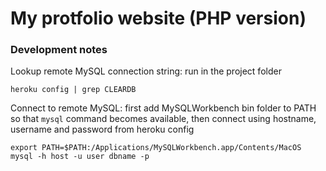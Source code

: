 # My protfolio website (PHP version)

### Development notes 

Lookup remote MySQL connection string: run in the project folder

    heroku config | grep CLEARDB

Connect to remote MySQL: first add MySQLWorkbench bin folder to PATH so that `mysql` command becomes available, then connect using hostname, username and password from heroku config

    export PATH=$PATH:/Applications/MySQLWorkbench.app/Contents/MacOS
    mysql -h host -u user dbname -p

